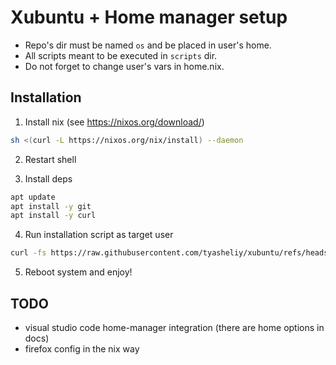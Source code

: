 # Xubuntu + Home manager setup

* Repo's dir must be named `os` and be placed in user's home.
* All scripts meant to be executed in `scripts` dir.
* Do not forget to change user's vars in home.nix.

## Installation

1. Install nix (see https://nixos.org/download/)
```sh
sh <(curl -L https://nixos.org/nix/install) --daemon
```

2. Restart shell

3. Install deps
```sh
apt update
apt install -y git
apt install -y curl
```

4. Run installation script as target user
```sh
curl -fs https://raw.githubusercontent.com/tyasheliy/xubuntu/refs/heads/master/install.sh | bash
```

5. Reboot system and enjoy!

## TODO

* visual studio code home-manager integration (there are home options in docs)
* firefox config in the nix way
